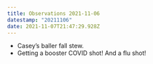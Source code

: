 ```yaml
---
title: Observations 2021-11-06
datestamp: "20211106"
date: 2021-11-07T21:47:29.928Z
---
```

- Casey’s baller fall stew.
- Getting a booster COVID shot! And a flu shot!